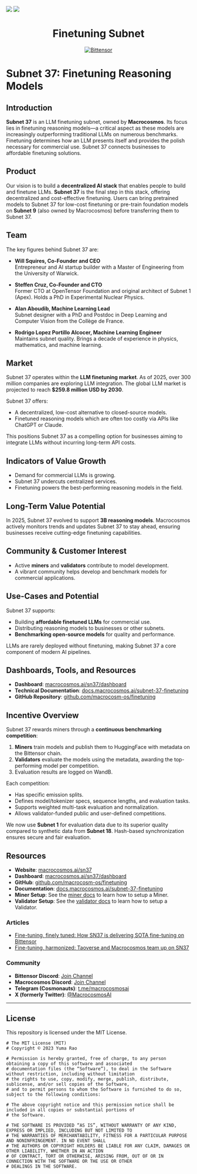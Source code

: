 <picture>
    <source srcset="./assets/macrocosmos-white.png"  media="(prefers-color-scheme: dark)">
    <img src="macrocosmos-white.png">
</picture>

<picture>
    <source srcset="./assets/macrocosmos-black.png"  media="(prefers-color-scheme: light)">
    <img src="macrocosmos-black.png">
</picture>

<div align="center">

# **Finetuning Subnet** <!-- omit in toc -->
[![Bittensor](/docs/taologo.png)](https://bittensor.com/)

</div>

# Subnet 37: Finetuning Reasoning Models

## Introduction

**Subnet 37** is an LLM finetuning subnet, owned by **Macrocosmos**. Its focus lies in finetuning reasoning models—a critical aspect as these models are increasingly outperforming traditional LLMs on numerous benchmarks. Finetuning determines how an LLM presents itself and provides the polish necessary for commercial use. Subnet 37 connects businesses to affordable finetuning solutions.

## Product

Our vision is to build a **decentralized AI stack** that enables people to build and finetune LLMs. **Subnet 37** is the final step in this stack, offering decentralized and cost-effective finetuning. Users can bring pretrained models to Subnet 37 for low-cost finetuning or pre-train foundation models on **Subnet 9** (also owned by Macrocosmos) before transferring them to Subnet 37.

## Team

The key figures behind Subnet 37 are:

- **Will Squires, Co-Founder and CEO**  
  Entrepreneur and AI startup builder with a Master of Engineering from the University of Warwick.

- **Steffen Cruz, Co-Founder and CTO**  
  Former CTO at OpenTensor Foundation and original architect of Subnet 1 (Apex). Holds a PhD in Experimental Nuclear Physics.

- **Alan Aboudib, Machine Learning Lead**  
  Subnet designer with a PhD and Postdoc in Deep Learning and Computer Vision from the Collège de France.

- **Rodrigo Lopez Portillo Alcocer, Machine Learning Engineer**  
  Maintains subnet quality. Brings a decade of experience in physics, mathematics, and machine learning.

## Market

Subnet 37 operates within the **LLM finetuning market**. As of 2025, over 300 million companies are exploring LLM integration. The global LLM market is projected to reach **$259.8 million USD by 2030**.

Subnet 37 offers:
- A decentralized, low-cost alternative to closed-source models.
- Finetuned reasoning models which are often too costly via APIs like ChatGPT or Claude.

This positions Subnet 37 as a compelling option for businesses aiming to integrate LLMs without incurring long-term API costs.

## Indicators of Value Growth

- Demand for commercial LLMs is growing.
- Subnet 37 undercuts centralized services.
- Finetuning powers the best-performing reasoning models in the field.

## Long-Term Value Potential

In 2025, Subnet 37 evolved to support **3B reasoning models**. Macrocosmos actively monitors trends and updates Subnet 37 to stay ahead, ensuring businesses receive cutting-edge finetuning capabilities.

## Community & Customer Interest

- Active **miners** and **validators** contribute to model development.
- A vibrant community helps develop and benchmark models for commercial applications.

## Use-Cases and Potential

Subnet 37 supports:

- Building **affordable finetuned LLMs** for commercial use.
- Distributing reasoning models to businesses or other subnets.
- **Benchmarking open-source models** for quality and performance.

LLMs are rarely deployed without finetuning, making Subnet 37 a core component of modern AI pipelines.

## Dashboards, Tools, and Resources

- **Dashboard**: [macrocosmos.ai/sn37/dashboard](https://macrocosmos.ai/sn37/dashboard)
- **Technical Documentation**: [docs.macrocosmos.ai/subnet-37-finetuning](https://docs.macrocosmos.ai/subnet-37-finetuning)
- **GitHub Repository**: [github.com/macrocosm-os/finetuning](https://github.com/macrocosm-os/finetuning)

## Incentive Overview

Subnet 37 rewards miners through a **continuous benchmarking competition**:

1. **Miners** train models and publish them to HuggingFace with metadata on the Bittensor chain.
2. **Validators** evaluate the models using the metadata, awarding the top-performing model per competition.
3. Evaluation results are logged on WandB.

Each competition:
- Has specific emission splits.
- Defines model/tokenizer specs, sequence lengths, and evaluation tasks.
- Supports weighted multi-task evaluation and normalization.
- Allows validator-funded public and user-defined competitions.

We now use **Subnet 1** for evaluation data due to its superior quality compared to synthetic data from **Subnet 18**. Hash-based synchronization ensures secure and fair evaluation.

## Resources

- **Website**: [macrocosmos.ai/sn37](https://macrocosmos.ai/sn37)
- **Dashboard**: [macrocosmos.ai/sn37/dashboard](https://macrocosmos.ai/sn37/dashboard)
- **GitHub**: [github.com/macrocosm-os/finetuning](https://github.com/macrocosm-os/finetuning)
- **Documentation**: [docs.macrocosmos.ai/subnet-37-finetuning](https://docs.macrocosmos.ai/subnet-37-finetuning)
- **Miner Setup**: See the [miner docs](docs/miner.md#getting-started) to learn how to setup a Miner.
- **Validator Setup**: See the [validator docs](docs/validator.md#getting-started) to learn how to setup a Validator.

### Articles

- [Fine-tuning, finely tuned: How SN37 is delivering SOTA fine-tuning on Bittensor](#)
- [Fine-tuning, harmonized: Taoverse and Macrocosmos team up on SN37](#)

### Community

- **Bittensor Discord**: [Join Channel](https://discord.com/channels/1238450997848707082/1238453186768011275)
- **Macrocosmos Discord**: [Join Channel](https://discord.com/channels/799672011265015819/1253448873305964626)
- **Telegram (Cosmonauts)**: [t.me/macrocosmosai](https://t.me/macrocosmosai)
- **X (formerly Twitter)**: [@MacrocosmosAI](https://x.com/MacrocosmosAI)

--- 
## License
This repository is licensed under the MIT License.
```text
# The MIT License (MIT)
# Copyright © 2023 Yuma Rao

# Permission is hereby granted, free of charge, to any person obtaining a copy of this software and associated
# documentation files (the “Software”), to deal in the Software without restriction, including without limitation
# the rights to use, copy, modify, merge, publish, distribute, sublicense, and/or sell copies of the Software,
# and to permit persons to whom the Software is furnished to do so, subject to the following conditions:

# The above copyright notice and this permission notice shall be included in all copies or substantial portions of
# the Software.

# THE SOFTWARE IS PROVIDED “AS IS”, WITHOUT WARRANTY OF ANY KIND, EXPRESS OR IMPLIED, INCLUDING BUT NOT LIMITED TO
# THE WARRANTIES OF MERCHANTABILITY, FITNESS FOR A PARTICULAR PURPOSE AND NONINFRINGEMENT. IN NO EVENT SHALL
# THE AUTHORS OR COPYRIGHT HOLDERS BE LIABLE FOR ANY CLAIM, DAMAGES OR OTHER LIABILITY, WHETHER IN AN ACTION
# OF CONTRACT, TORT OR OTHERWISE, ARISING FROM, OUT OF OR IN CONNECTION WITH THE SOFTWARE OR THE USE OR OTHER
# DEALINGS IN THE SOFTWARE.
```
